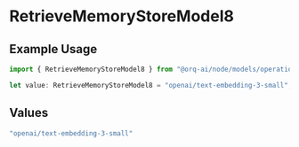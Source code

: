 # RetrieveMemoryStoreModel8

## Example Usage

```typescript
import { RetrieveMemoryStoreModel8 } from "@orq-ai/node/models/operations";

let value: RetrieveMemoryStoreModel8 = "openai/text-embedding-3-small";
```

## Values

```typescript
"openai/text-embedding-3-small"
```